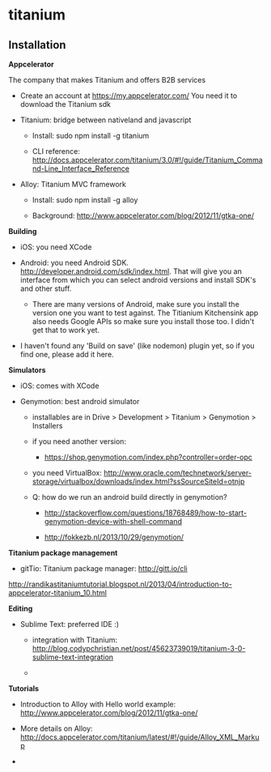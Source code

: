 titanium
========


Installation
-------------


__Appcelerator__

The company that makes Titanium and offers B2B services

- Create an account at https://my.appcelerator.com/ You need it to download the Titanium sdk

- Titanium: bridge between nativeland and javascript

	- Install: sudo npm install -g titanium

	- CLI reference: http://docs.appcelerator.com/titanium/3.0/#!/guide/Titanium_Command-Line_Interface_Reference

- Alloy: Titanium MVC framework
	
	- Install: sudo npm install -g alloy

	- Background: http://www.appcelerator.com/blog/2012/11/gtka-one/


__Building__

- iOS: you need XCode

- Android: you need Android SDK. http://developer.android.com/sdk/index.html. That will give you an interface from which you can select android versions and install SDK's and other stuff.

	- There are many versions of Android, make sure you install the version one you want to test against. The Titianium Kitchensink app also needs Google APIs so make sure you install those too. I didn't get that to work yet.

- I haven't found any 'Build on save' (like nodemon) plugin yet, so if you find one, please add it here.

__Simulators__

- iOS: comes with XCode
	
- Genymotion: best android simulator

	- installables are in Drive > Development > Titanium > Genymotion > Installers

	- if you need another version: 

		- https://shop.genymotion.com/index.php?controller=order-opc
		
	- you need VirtualBox: http://www.oracle.com/technetwork/server-storage/virtualbox/downloads/index.html?ssSourceSiteId=otnjp
	
	- Q: how do we run an android build directly in genymotion?
	
		- http://stackoverflow.com/questions/18768489/how-to-start-genymotion-device-with-shell-command

		- http://fokkezb.nl/2013/10/29/genymotion/


__Titanium package management__

- gitTio: Titanium package manager: http://gitt.io/cli

http://randikastitaniumtutorial.blogspot.nl/2013/04/introduction-to-appcelerator-titanium_10.html


__Editing__

- Sublime Text: preferred IDE :)

	- integration with Titanium: http://blog.codypchristian.net/post/45623739019/titanium-3-0-sublime-text-integration

	- 
	
__Tutorials__

- Introduction to Alloy with Hello world example: http://www.appcelerator.com/blog/2012/11/gtka-one/

- More details on Alloy: http://docs.appcelerator.com/titanium/latest/#!/guide/Alloy_XML_Markup

- 